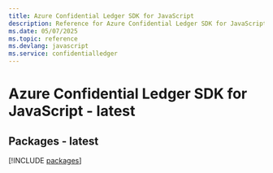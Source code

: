 ```yaml
---
title: Azure Confidential Ledger SDK for JavaScript
description: Reference for Azure Confidential Ledger SDK for JavaScript
ms.date: 05/07/2025
ms.topic: reference
ms.devlang: javascript
ms.service: confidentialledger
---
```

# Azure Confidential Ledger SDK for JavaScript - latest
## Packages - latest
[!INCLUDE [packages](confidential-ledger-index.md)]